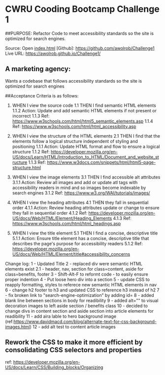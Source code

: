 # CWRU Cooding Bootcamp Challenge 1
##PURPOSE: Refactor Code to meet accessibility standards so the site is optimized for search engines.

Source: Open [index.html](./index.html)
[Github]: https://github.com/awolrob/Challenge1
Live URL: https://awolrob.github.io/Challenge1/

## A marketing agency:
Wants a codebase that follows accessibility standards so the site is optimized for search engines

##Acceptance Criteria is as follows:

1. WHEN I view the source code
1.1 THEN I find semantic HTML elements
1.1.2 Action: Update and add semantic HTML elements if not present or incorrect
1.1.3 Ref: https://www.w3schools.com/html/html5_semantic_elements.asp
1.1.4 Ref: https://www.w3schools.com/html/html_accessibility.asp

2. WHEN I view the structure of the HTML elements
2.1 THEN I find that the elements follow a logical structure independent of styling and positioning
1.1.1 Action: Update HTML format and flow to ensure a logical structure
1.1.2 Ref: https://developer.mozilla.org/en-US/docs/Learn/HTML/Introduction_to_HTML/Document_and_website_structure
1.1.3 Ref: https://www.w3docs.com/snippets/html/html5-page-structure.html
 
3. WHEN I view the image elements
3.1 THEN I find accessible alt attributes
3.1.1 Action: Review all images and add or update atl tags with accessibility readers in mind and so images become indexable by search engines
3.1.2 Ref: https://www.w3.org/WAI/tutorials/images/
 
4. WHEN I view the heading attributes
4.1 THEN they fall in sequential order
4.1.1 Action: Review heading attributes update or change to ensure they fall in sequential order
4.1.2 Ref: https://developer.mozilla.org/en-US/docs/Web/HTML/Element/Heading_Elements
4.1.3 Ref: https://www.w3schools.com/html/html_headings.asp

5. WHEN I view the title element
5.1 THEN I find a concise, descriptive title
5.1.1 Action: Ensure title element has a  concise, descriptive title that describes the page's purpose for accessibility readers
5.1.2 Ref: https://developer.mozilla.org/en-US/docs/Web/HTML/Element/title#accessibility_concerns


Change log:
1 - Updated Title
2 - replaced div were semantic HTML elements exist
2.1 - header, nav, section for class=content, aside for class=benefits, footer
3 - Shift-Alt-F to reformt code - to easily ensure proper indention 
4 - Put loose hero div into a section
5 - update CSS to reapply formatting, styles to referece new semantic HTML elements in nav
6 - change h2 footer to h3 and updated CSS to reference h3 instead of h2
7 - fix broken link to "search-engine-optimization" by adding id=
8 - added blank line between sections in body for readibility
9 - added alt="" to visual decoration images to left aside section / benefits class
10 - decided to change divs in content section and aside section into article elements for readibility
11 - add aira lable to hero background image (ref:https://www.davidmacd.com/blog/alternate-text-for-css-background-images.html)
12 - add alt test to content article images

## Rework the CSS to make it more efficient by consolidating CSS selectors and properties
ref: https://developer.mozilla.org/en-US/docs/Learn/CSS/Building_blocks/Organizing

## 
